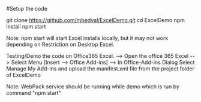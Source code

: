 #Setup the code

git clone https://github.com/mbedval/ExcelDemo.git
cd ExcelDemo
npm install
npm start

Note: npm start will start Excel installs locally, but it may not work depending on Restriction on Desktop Excel.

Testing/Demo the code on Office365 Excel.
--> Open the office 365 Excel
--> Select Menu [Insert --> Office Add-ins]
--> In Office-Add-ins Dialog Select Manage My Add-ins and upload the manifest.xml file from the project folder of ExcelDemo

Note: WebPack service should be running while demo which is run by command "npm start"
